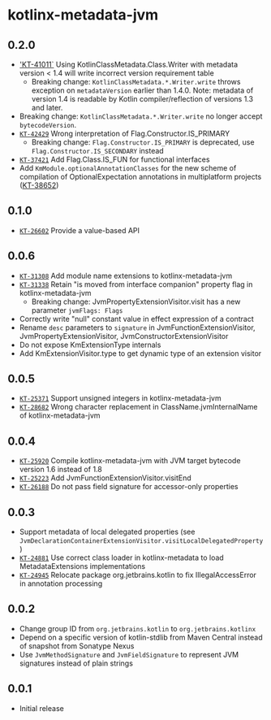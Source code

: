 # kotlinx-metadata-jvm

## 0.2.0

- ['KT-41011`](https://youtrack.jetbrains.com/issue/KT-41011) Using KotlinClassMetadata.Class.Writer with metadata version < 1.4 will write incorrect version requirement table
    - Breaking change: `KotlinClassMetadata.*.Writer.write` throws exception on `metadataVersion` earlier than 1.4.0.
      Note: metadata of version 1.4 is readable by Kotlin compiler/reflection of versions 1.3 and later.
- Breaking change: `KotlinClassMetadata.*.Writer.write` no longer accept `bytecodeVersion`.
- [`KT-42429`](https://youtrack.jetbrains.com/issue/KT-42429) Wrong interpretation of Flag.Constructor.IS_PRIMARY
    - Breaking change: `Flag.Constructor.IS_PRIMARY` is deprecated, use `Flag.Constructor.IS_SECONDARY` instead
- [`KT-37421`](https://youtrack.jetbrains.com/issue/KT-37421) Add Flag.Class.IS_FUN for functional interfaces
- Add `KmModule.optionalAnnotationClasses` for the new scheme of compilation of OptionalExpectation annotations in multiplatform projects ([KT-38652](https://youtrack.jetbrains.com/issue/KT-38652))

## 0.1.0

- [`KT-26602`](https://youtrack.jetbrains.com/issue/KT-26602) Provide a value-based API

## 0.0.6

- [`KT-31308`](https://youtrack.jetbrains.com/issue/KT-31308) Add module name extensions to kotlinx-metadata-jvm
- [`KT-31338`](https://youtrack.jetbrains.com/issue/KT-31338) Retain "is moved from interface companion" property flag in kotlinx-metadata-jvm
    - Breaking change: JvmPropertyExtensionVisitor.visit has a new parameter `jvmFlags: Flags`
- Correctly write "null" constant value in effect expression of a contract
- Rename `desc` parameters to `signature` in JvmFunctionExtensionVisitor, JvmPropertyExtensionVisitor, JvmConstructorExtensionVisitor
- Do not expose KmExtensionType internals
- Add KmExtensionVisitor.type to get dynamic type of an extension visitor

## 0.0.5

- [`KT-25371`](https://youtrack.jetbrains.com/issue/KT-25371) Support unsigned integers in kotlinx-metadata-jvm
- [`KT-28682`](https://youtrack.jetbrains.com/issue/KT-28682) Wrong character replacement in ClassName.jvmInternalName of kotlinx-metadata-jvm

## 0.0.4

- [`KT-25920`](https://youtrack.jetbrains.com/issue/KT-25920) Compile kotlinx-metadata-jvm with JVM target bytecode version 1.6 instead of 1.8
- [`KT-25223`](https://youtrack.jetbrains.com/issue/KT-25223) Add JvmFunctionExtensionVisitor.visitEnd
- [`KT-26188`](https://youtrack.jetbrains.com/issue/KT-26188) Do not pass field signature for accessor-only properties

## 0.0.3

- Support metadata of local delegated properties (see `JvmDeclarationContainerExtensionVisitor.visitLocalDelegatedProperty`)
- [`KT-24881`](https://youtrack.jetbrains.com/issue/KT-24881) Use correct class loader in kotlinx-metadata to load MetadataExtensions implementations
- [`KT-24945`](https://youtrack.jetbrains.com/issue/KT-24945) Relocate package org.jetbrains.kotlin to fix IllegalAccessError in annotation processing

## 0.0.2

- Change group ID from `org.jetbrains.kotlin` to `org.jetbrains.kotlinx`
- Depend on a specific version of kotlin-stdlib from Maven Central instead of snapshot from Sonatype Nexus
- Use `JvmMethodSignature` and `JvmFieldSignature` to represent JVM signatures instead of plain strings

## 0.0.1

- Initial release
